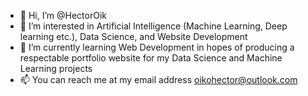 - 👋 Hi, I’m @HectorOik
- 👀 I’m interested in Artificial Intelligence (Machine Learning, Deep learning etc.), Data Science, and Website Development
- 🌱 I’m currently learning Web Development in hopes of producing a respectable portfolio website for my Data Science and Machine Learning projects
- 📫 You can reach me at my email address oikohector@outlook.com

<!---
HectorOik/HectorOik is a ✨ special ✨ repository because its `README.md` (this file) appears on your GitHub profile.
You can click the Preview link to take a look at your changes.
--->
